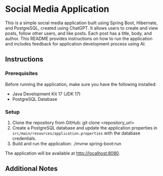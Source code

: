 # Social Media Application

This is a simple social media application built using Spring Boot, Hibernate, and PostgreSQL, created using ChatGPT. 
It allows users to create and view posts, follow other users, and like posts. Each post has a title, body, and author. 
This README provides instructions on how to run the application and includes feedback for application development process using AI.

## Instructions

### Prerequisites

Before running the application, make sure you have the following installed:

- Java Development Kit 17 (JDK 17)
- PostgreSQL Database

### Setup

1. Clone the repository from GitHub: git clone <repository_url>
2. Create a PostgreSQL database and update the application properties in `src/main/resources/application.properties` with the database credentials.
3. Build and run the application: ./mvnw spring-boot:run

The application will be available at [http://localhost:8080](http://localhost:8080).

## Additional Notes

